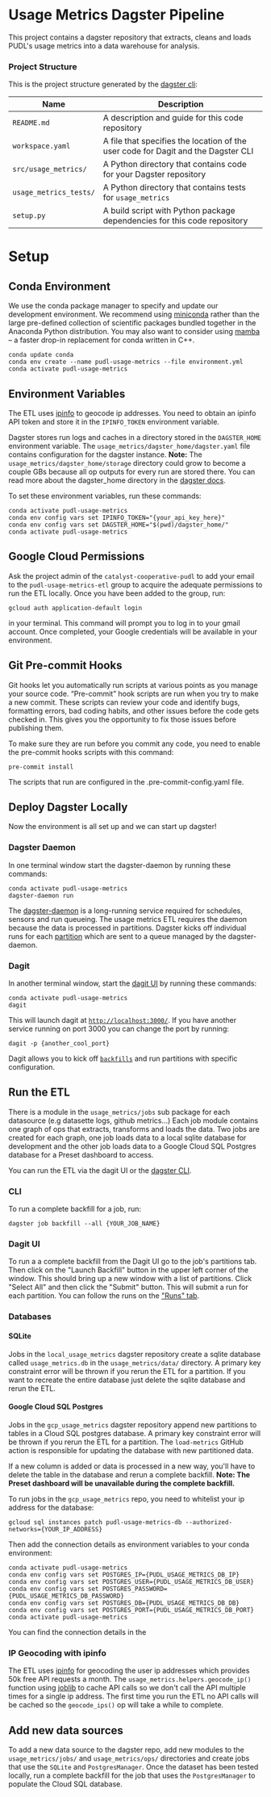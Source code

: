 # Usage Metrics Dagster Pipeline

This project contains a dagster repository that extracts, cleans and loads PUDL's usage metrics into a data warehouse for analysis.

### Project Structure

This is the project structure generated by the [dagster cli](https://docs.dagster.io/getting-started/create-new-project#create-a-new-project):

| Name                   | Description                                                                       |
| ---------------------- | --------------------------------------------------------------------------------- |
| `README.md`            | A description and guide for this code repository                                  |
| `workspace.yaml`       | A file that specifies the location of the user code for Dagit and the Dagster CLI |
| `src/usage_metrics/`   | A Python directory that contains code for your Dagster repository                 |
| `usage_metrics_tests/` | A Python directory that contains tests for `usage_metrics`                        |
| `setup.py`             | A build script with Python package dependencies for this code repository          |

# Setup

## Conda Environment

We use the conda package manager to specify and update our development environment. We recommend using [miniconda](https://docs.conda.io/en/latest/miniconda.html) rather than the large pre-defined collection of scientific packages bundled together in the Anaconda Python distribution. You may also want to consider using [mamba](https://github.com/mamba-org/mamba) – a faster drop-in replacement for conda written in C++.

```
conda update conda
conda env create --name pudl-usage-metrics --file environment.yml
conda activate pudl-usage-metrics
```

## Environment Variables

The ETL uses [ipinfo](https://ipinfo.io/) to geocode ip addresses. You need to obtain an ipinfo API token and store it in the `IPINFO_TOKEN` environment variable.

Dagster stores run logs and caches in a directory stored in the `DAGSTER_HOME` environment variable. The `usage_metrics/dagster_home/dagster.yaml` file contains configuration for the dagster instance. **Note:** The `usage_metrics/dagster_home/storage` directory could grow to become a couple GBs because all op outputs for every run are stored there. You can read more about the dagster_home directory in the [dagster docs](https://docs.dagster.io/deployment/dagster-instance#default-local-behavior).

To set these environment variables, run these commands:

```
conda activate pudl-usage-metrics
conda env config vars set IPINFO_TOKEN="{your_api_key_here}"
conda env config vars set DAGSTER_HOME="$(pwd)/dagster_home/"
conda activate pudl-usage-metrics
```

## Google Cloud Permissions

Ask the project admin of the `catalyst-cooperative-pudl` to add your email to the `pudl-usage-metrics-etl` group to acquire the adequate permissions to run the ETL locally. Once you have been added to the group, run:

```
gcloud auth application-default login
```

in your terminal. This command will prompt you to log in to your gmail account. Once completed, your Google credentials will be available in your environment.

## Git Pre-commit Hooks

Git hooks let you automatically run scripts at various points as you manage your source code. “Pre-commit” hook scripts are run when you try to make a new commit. These scripts can review your code and identify bugs, formatting errors, bad coding habits, and other issues before the code gets checked in. This gives you the opportunity to fix those issues before publishing them.

To make sure they are run before you commit any code, you need to enable the pre-commit hooks scripts with this command:

```
pre-commit install
```

The scripts that run are configured in the .pre-commit-config.yaml file.

## Deploy Dagster Locally

Now the environment is all set up and we can start up dagster!

### Dagster Daemon

In one terminal window start the dagster-daemon by running these commands:

```
conda activate pudl-usage-metrics
dagster-daemon run
```

The [dagster-daemon](https://docs.dagster.io/deployment/dagster-daemon) is a long-running service required for schedules, sensors and run queueing. The usage metrics ETL requires the daemon because the data is processed in partitions. Dagster kicks off individual runs for each [partition](https://docs.dagster.io/concepts/partitions-schedules-sensors/partitions) which are sent to a queue managed by the dagster-daemon.

### Dagit

In another terminal window, start the [dagit UI](https://docs.dagster.io/concepts/dagit/dagit) by running these commands:

```
conda activate pudl-usage-metrics
dagit
```

This will launch dagit at [`http://localhost:3000/`](http://localhost:3000/). If you have another service running on port 3000 you can change the port by running:

```
dagit -p {another_cool_port}
```

Dagit allows you to kick off [`backfills`](https://docs.dagster.io/concepts/partitions-schedules-sensors/backfills) and run partitions with specific configuration.

## Run the ETL

There is a module in the `usage_metrics/jobs` sub package for each datasource (e.g datasette logs, github metrics…) Each job module contains one graph of ops that extracts, transforms and loads the data. Two jobs are created for each graph, one job loads data to a local sqlite database for development and the other job loads data to a Google Cloud SQL Postgres database for a Preset dashboard to access.

You can run the ETL via the dagit UI or the [dagster CLI](https://docs.dagster.io/_apidocs/cli).

### CLI

To run a complete backfill for a job, run:

```
dagster job backfill --all {YOUR_JOB_NAME}
```

### Dagit UI

To run a a complete backfill from the Dagit UI go to the job's partitions tab. Then click on the "Launch Backfill" button in the upper left corner of the window. This should bring up a new window with a list of partitions. Click "Select All" and then click the "Submit" button. This will submit a run for each partition. You can follow the runs on the ["Runs" tab](http://localhost:3000/instance/runs).

### Databases

#### SQLite

Jobs in the `local_usage_metrics` dagster repository create a sqlite database called `usage_metrics.db` in the `usage_metrics/data/` directory. A primary key constraint error will be thrown if you rerun the ETL for a partition. If you want to recreate the entire database just delete the sqlite database and rerun the ETL.

#### Google Cloud SQL Postgres

Jobs in the `gcp_usage_metrics` dagster repository append new partitions to tables in a Cloud SQL postgres database. A primary key constraint error will be thrown if you rerun the ETL for a partition. The `load-metrics` GitHub action is responsible for updating the database with new partitioned data.

If a new column is added or data is processed in a new way, you'll have to delete the table in the database and rerun a complete backfill. **Note: The Preset dashboard will be unavailable during the complete backfill.**

To run jobs in the `gcp_usage_metrics` repo, you need to whitelist your ip address for the database:

```
gcloud sql instances patch pudl-usage-metrics-db --authorized-networks={YOUR_IP_ADDRESS}
```

Then add the connection details as environment variables to your conda environment:

```
conda activate pudl-usage-metrics
conda env config vars set POSTGRES_IP={PUDL_USAGE_METRICS_DB_IP}
conda env config vars set POSTGRES_USER={PUDL_USAGE_METRICS_DB_USER}
conda env config vars set POSTGRES_PASSWORD={PUDL_USAGE_METRICS_DB_PASSWORD}
conda env config vars set POSTGRES_DB={PUDL_USAGE_METRICS_DB_DB}
conda env config vars set POSTGRES_PORT={PUDL_USAGE_METRICS_DB_PORT}
conda activate pudl-usage-metrics
```

You can find the connection details in the

### IP Geocoding with ipinfo

The ETL uses [ipinfo](https://ipinfo.io/) for geocoding the user ip addresses which provides 50k free API requests a month. The `usage_metrics.helpers.geocode_ip()` function using [joblib](https://joblib.readthedocs.io/en/latest/#main-features) to cache API calls so we don't call the API multiple times for a single ip address. The first time you run the ETL no API calls will be cached so the `geocode_ips()` op will take a while to complete.

## Add new data sources

To add a new data source to the dagster repo, add new modules to the `usage_metrics/jobs/` and `usage_metrics/ops/` directories and create jobs that use the `SQLite` and `PostgresManager`. Once the dataset has been tested locally, run a complete backfill for the job that uses the `PostgresManager` to populate the Cloud SQL database.
